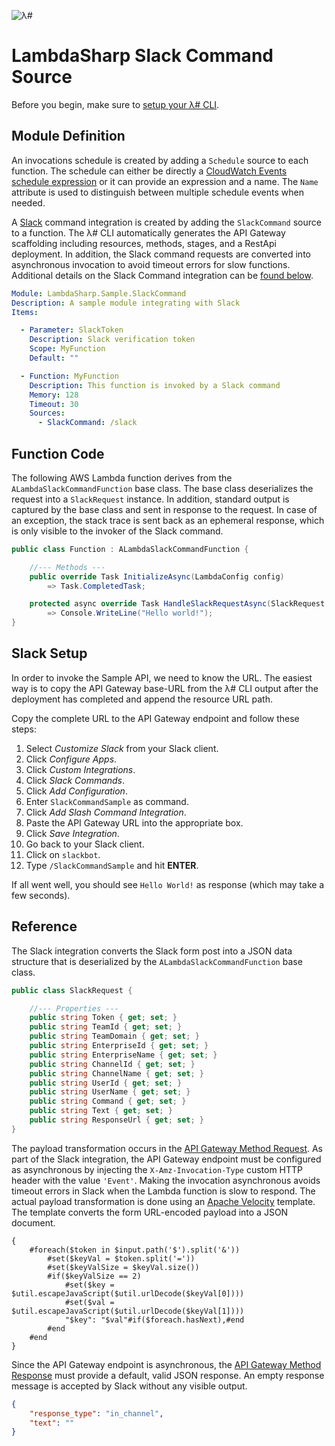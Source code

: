 ![λ#](../../Docs/LambdaSharp_v2_small.png)

# LambdaSharp Slack Command Source

Before you begin, make sure to [setup your λ# CLI](../../Docs/).

## Module Definition

An invocations schedule is created by adding a `Schedule` source to each function. The schedule can either be directly a [CloudWatch Events schedule expression](https://docs.aws.amazon.com/AmazonCloudWatch/latest/events/ScheduledEvents.html) or it can provide an expression and a name. The `Name` attribute is used to distinguish between multiple schedule events when needed.

A [Slack](https://slack.com) command integration is created by adding the `SlackCommand` source to a function. The λ# CLI automatically generates the API Gateway scaffolding including resources, methods, stages, and a RestApi deployment. In addition, the Slack command requests are converted into asynchronous invocation to avoid timeout errors for slow functions. Additional details on the Slack Command integration can be [found below](#reference).

```yaml
Module: LambdaSharp.Sample.SlackCommand
Description: A sample module integrating with Slack
Items:

  - Parameter: SlackToken
    Description: Slack verification token
    Scope: MyFunction
    Default: ""

  - Function: MyFunction
    Description: This function is invoked by a Slack command
    Memory: 128
    Timeout: 30
    Sources:
      - SlackCommand: /slack
```

## Function Code

The following AWS Lambda function derives from the `ALambdaSlackCommandFunction` base class. The base class deserializes the request into a `SlackRequest` instance. In addition, standard output is captured by the base class and sent in response to the request. In case of an exception, the stack trace is sent back as an ephemeral response, which is only visible to the invoker of the Slack command.

```csharp
public class Function : ALambdaSlackCommandFunction {

    //--- Methods ---
    public override Task InitializeAsync(LambdaConfig config)
        => Task.CompletedTask;

    protected async override Task HandleSlackRequestAsync(SlackRequest request)
        => Console.WriteLine("Hello world!");
}
```

## Slack Setup

In order to invoke the Sample API, we need to know the URL. The easiest way is to copy the API Gateway base-URL
from the λ# CLI output after the deployment has completed and append the resource URL path.

Copy the complete URL to the API Gateway endpoint and follow these steps:
1. Select *Customize Slack* from your Slack client.
1. Click *Configure Apps*.
1. Click *Custom Integrations*.
1. Click *Slack Commands*.
1. Click *Add Configuration*.
1. Enter `SlackCommandSample` as command.
1. Click *Add Slash Command Integration*.
1. Paste the API Gateway URL into the appropriate box.
1. Click *Save Integration*.
1. Go back to your Slack client.
1. Click on `slackbot`.
1. Type `/SlackCommandSample` and hit **ENTER**.

If all went well, you should see `Hello World!` as response (which may take a few seconds).

## Reference

The Slack integration converts the Slack form post into a JSON data structure that is deserialized by the `ALambdaSlackCommandFunction` base class.

```csharp
public class SlackRequest {

    //--- Properties ---
    public string Token { get; set; }
    public string TeamId { get; set; }
    public string TeamDomain { get; set; }
    public string EnterpriseId { get; set; }
    public string EnterpriseName { get; set; }
    public string ChannelId { get; set; }
    public string ChannelName { get; set; }
    public string UserId { get; set; }
    public string UserName { get; set; }
    public string Command { get; set; }
    public string Text { get; set; }
    public string ResponseUrl { get; set; }
}
```

The payload transformation occurs in the [API Gateway Method Request](https://docs.aws.amazon.com/apigateway/latest/developerguide/api-gateway-method-settings-method-request.html). As part of the Slack integration, the API Gateway endpoint must be configured as asynchronous by injecting the `X-Amz-Invocation-Type` custom HTTP header with the value `'Event'`. Making the invocation asynchronous avoids timeout errors in Slack when the Lambda function is slow to respond. The actual payload transformation is done using an [Apache Velocity](http://velocity.apache.org/) template. The template converts the form URL-encoded payload into a JSON document.

```
{
    #foreach($token in $input.path('$').split('&'))
        #set($keyVal = $token.split('='))
        #set($keyValSize = $keyVal.size())
        #if($keyValSize == 2)
            #set($key = $util.escapeJavaScript($util.urlDecode($keyVal[0])))
            #set($val = $util.escapeJavaScript($util.urlDecode($keyVal[1])))
            "$key": "$val"#if($foreach.hasNext),#end
        #end
    #end
}
```

Since the API Gateway endpoint is asynchronous, the [API Gateway Method Response](https://docs.aws.amazon.com/apigateway/latest/developerguide/api-gateway-method-settings-method-response.html) must provide a default, valid JSON response. An empty response message is accepted by Slack without any visible output.

```json
{
    "response_type": "in_channel",
    "text": ""
}
```
